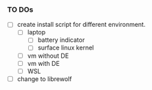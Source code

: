 ### TO DOs

- [ ] create install script for different environment.
  - [ ] laptop
    - [ ] battery indicator
    - [ ] surface linux kernel
  - [ ] vm without DE
  - [ ] vm with DE
  - [ ] WSL
- [ ] change to librewolf
